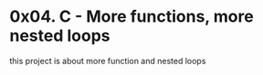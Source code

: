 # 0x04. C - More functions, more nested loops


this project is about more function and nested loops
